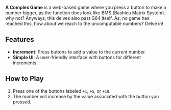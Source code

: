 

**A Complex Game** is a web-based game where you press a button to make a number bigger, as the function does look like BMS (Bashicu Matrix System). why not? Anyways, this delves also past G64 itself. As, no game has reached this, how about we reach to the uncomputable numbers? Delve in! 

## Features

- **Increment**: Press buttons to add a value to the current number.
- **Simple UI**: A user-friendly interface with buttons for different increments.

## How to Play
1. Press one of the buttons labeled `+1`, `+5`, or `+10`.
2. The number will increase by the value associated with the button you pressed.

